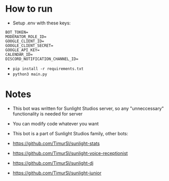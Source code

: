 # How to run
- Setup .env with these keys:
```
BOT_TOKEN=
MODERATOR_ROLE_ID=
GOOGLE_CLIENT_ID=
GOOGLE_CLIENT_SECRET=
GOOGLE_API_KEY=
CALENDAR_ID=
DISCORD_NOTIFICATION_CHANNEL_ID=

```
- `pip install -r requirements.txt`
- `python3 main.py`


# Notes
- This bot was written for Sunlight Studios server, so any "unneccessary" functionality is needed for server
- You can modify code whatever you want
- This bot is a part of Sunlight Studios family, other bots:

- https://github.com/TimurSl/sunlight-stats
- https://github.com/TimurSl/sunlight-voice-receptionist
- https://github.com/TimurSl/sunlight-dj
- https://github.com/TimurSl/sunlight-junior
